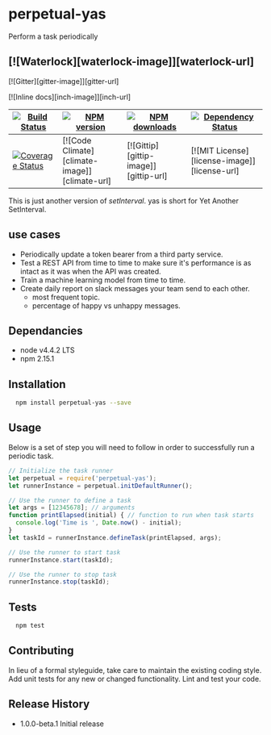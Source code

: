 # perpetual-yas
Perform a task periodically


[![Waterlock][waterlock-image]][waterlock-url]
-----------------------------------------------

[![Gitter][gitter-image]][gitter-url]

[![Inline docs][inch-image]][inch-url]

| [![Build Status][travis-image]][travis-url] | [![NPM version][npm-version-image]][npm-url] | [![NPM downloads][npm-downloads-image]][npm-url] | [![Dependency Status][dependency-image]][dependency-url] |
| ------- | ------- | ------- | ------- |
| [![Coverage Status][coverage-image]][coverage-url] | [![Code Climate][climate-image]][climate-url] | [![Gittip][gittip-image]][gittip-url] | [![MIT License][license-image]][license-url]



This is just another version of *setInterval*. yas is short for Yet Another SetInterval.

## use cases
* Periodically update a token bearer from a third party service.
* Test a REST API from time to time to make sure it's performance is as intact as it was when the API was created.
* Train a machine learning model from time to time.
* Create daily report on slack messages your team send to each other.
  * most frequent topic.
  * percentage of happy vs unhappy messages.

## Dependancies
* node v4.4.2 LTS
* npm 2.15.1

## Installation
```bash
  npm install perpetual-yas --save
```

## Usage

Below is a set of step you will need to follow in order to successfully run a periodic task.
```javascript
// Initialize the task runner
let perpetual = require('perpetual-yas');
let runnerInstance = perpetual.initDefaultRunner();

// Use the runner to define a task
let args = [12345678]; // arguments
function printElapsed(initial) { // function to run when task starts
  console.log('Time is ', Date.now() - initial); 
}
let taskId = runnerInstance.defineTask(printElapsed, args);

// Use the runner to start task
runnerInstance.start(taskId);

// Use the runner to stop task
runnerInstance.stop(taskId);

```


## Tests
```bash
  npm test
```
## Contributing

In lieu of a formal styleguide, take care to maintain the existing coding style.
Add unit tests for any new or changed functionality. Lint and test your code.

## Release History

* 1.0.0-beta.1 Initial release


[travis-image]: https://travis-ci.org/nshimiye/perpetual.svg?branch=master
[travis-url]: https://travis-ci.org/nshimiye/perpetual

[dependency-image]: http://img.shields.io/gemnasium/waterlock/waterlock.svg?style=flat
[dependency-url]: https://gemnasium.com/waterlock/waterlock

[coverage-image]: https://coveralls.io/repos/github/nshimiye/perpetual/badge.svg?branch=master
[coverage-url]: https://coveralls.io/github/nshimiye/perpetual?branch=master




[npm-url]: https://www.npmjs.com/package/perpetual-yas
[npm-version-image]: https://badge.fury.io/js/perpetual-yas.svg?style=flat
[npm-downloads-image]: http://img.shields.io/npm/dm/waterlock.svg?style=flat
